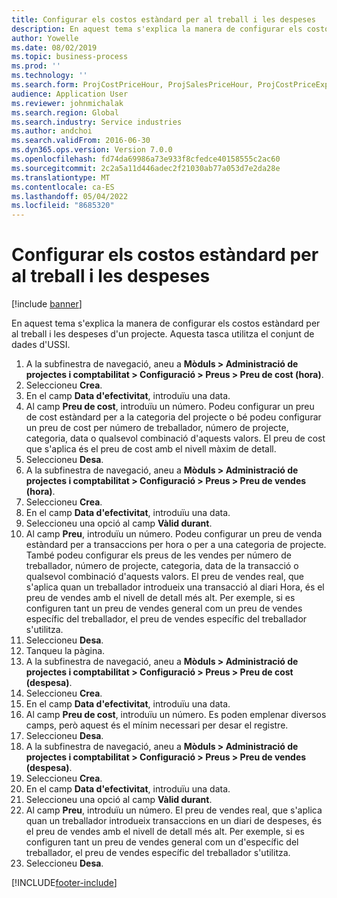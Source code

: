 ```yaml
---
title: Configurar els costos estàndard per al treball i les despeses
description: En aquest tema s'explica la manera de configurar els costos estàndard per al treball i les despeses d'un projecte.
author: Yowelle
ms.date: 08/02/2019
ms.topic: business-process
ms.prod: ''
ms.technology: ''
ms.search.form: ProjCostPriceHour, ProjSalesPriceHour, ProjCostPriceExpense, ProjSalesPriceCost
audience: Application User
ms.reviewer: johnmichalak
ms.search.region: Global
ms.search.industry: Service industries
ms.author: andchoi
ms.search.validFrom: 2016-06-30
ms.dyn365.ops.version: Version 7.0.0
ms.openlocfilehash: fd74da69986a73e933f8cfedce40158555c2ac60
ms.sourcegitcommit: 2c2a5a11d446adec2f21030ab77a053d7e2da28e
ms.translationtype: MT
ms.contentlocale: ca-ES
ms.lasthandoff: 05/04/2022
ms.locfileid: "8685320"
---
```

# <a name="configure-standard-costs-for-labor-and-expenses"></a>Configurar els costos estàndard per al treball i les despeses

[!include [banner](../../includes/banner.md)]

En aquest tema s'explica la manera de configurar els costos estàndard per al treball i les despeses d'un projecte. Aquesta tasca utilitza el conjunt de dades d'USSI.

1. A la subfinestra de navegació, aneu a **Mòduls > Administració de projectes i comptabilitat > Configuració > Preus > Preu de cost (hora)**.
2. Seleccioneu **Crea**.
3. En el camp **Data d'efectivitat**, introduïu una data.
4. Al camp **Preu de cost**, introduïu un número. Podeu configurar un preu de cost estàndard per a la categoria del projecte o bé podeu configurar un preu de cost per número de treballador, número de projecte, categoria, data o qualsevol combinació d'aquests valors. El preu de cost que s'aplica és el preu de cost amb el nivell màxim de detall.  
5. Seleccioneu **Desa**.
6. A la subfinestra de navegació, aneu a **Mòduls > Administració de projectes i comptabilitat > Configuració > Preus > Preu de vendes (hora)**.
7. Seleccioneu **Crea**.
8. En el camp **Data d'efectivitat**, introduïu una data.
9. Seleccioneu una opció al camp **Vàlid durant**.
10. Al camp **Preu**, introduïu un número. Podeu configurar un preu de venda estàndard per a transaccions per hora o per a una categoria de projecte. També podeu configurar els preus de les vendes per número de treballador, número de projecte, categoria, data de la transacció o qualsevol combinació d'aquests valors. El preu de vendes real, que s'aplica quan un treballador introdueix una transacció al diari Hora, és el preu de vendes amb el nivell de detall més alt. Per exemple, si es configuren tant un preu de vendes general com un preu de vendes específic del treballador, el preu de vendes específic del treballador s'utilitza.  
11. Seleccioneu **Desa**.
12. Tanqueu la pàgina.
13. A la subfinestra de navegació, aneu a **Mòduls > Administració de projectes i comptabilitat > Configuració > Preus > Preu de cost (despesa)**.
14. Seleccioneu **Crea**.
15. En el camp **Data d'efectivitat**, introduïu una data.
16. Al camp **Preu de cost**, introduïu un número. Es poden emplenar diversos camps, però aquest és el mínim necessari per desar el registre.  
17. Seleccioneu **Desa**.
18. A la subfinestra de navegació, aneu a **Mòduls > Administració de projectes i comptabilitat > Configuració > Preus > Preu de vendes (despesa)**.
19. Seleccioneu **Crea**.
20. En el camp **Data d'efectivitat**, introduïu una data.
21. Seleccioneu una opció al camp **Vàlid durant**.
22. Al camp **Preu**, introduïu un número. El preu de vendes real, que s'aplica quan un treballador introdueix transaccions en un diari de despeses, és el preu de vendes amb el nivell de detall més alt. Per exemple, si es configuren tant un preu de vendes general com un d'específic del treballador, el preu de vendes específic del treballador s'utilitza.  
23. Seleccioneu **Desa**.



[!INCLUDE[footer-include](../../includes/footer-banner.md)]